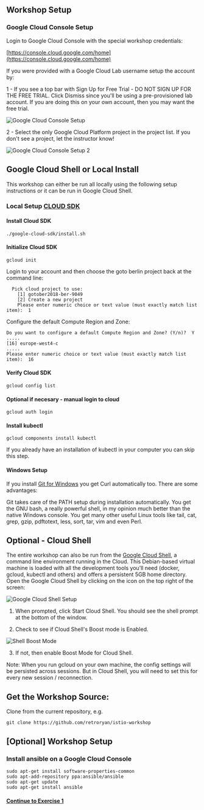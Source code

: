## Workshop Setup

###  Google Cloud Console Setup

Login to Google Cloud Console with the special workshop credentials:

[https://console.cloud.google.com/home](https://console.cloud.google.com/home)

If you were provided with a Google Cloud Lab username setup the account by:

1 - If you see a top bar with Sign Up for Free Trial - DO NOT SIGN UP FOR THE FREE TRIAL. Click Dismiss since you'll be using a pre-provisioned lab account. If you are doing this on your own account, then you may want the free trial.

![Google Cloud Console Setup](../images/homescreen.png)

2 - Select the only Google Cloud Platform project in the project list. If you don't see a project, let the instructor know!

![Google Cloud Console Setup 2](../images/homescreen2.png)

##  Google Cloud Shell or Local Install

This workshop can either be run all locally using the following setup instructions or it can be run in Google Cloud Shell.

### Local Setup [CLOUD SDK](https://cloud.google.com/sdk/)

####  Install Cloud SDK

  `./google-cloud-sdk/install.sh`

#### Initialize Cloud SDK

  `gcloud init`

Login to your account and then choose the goto berlin project back at the command line:

```
  Pick cloud project to use:
    [1] gotober2018-ber-9049
    [2] Create a new project
    Please enter numeric choice or text value (must exactly match list
item):  1

```

Configure the default Compute Region and Zone:

```
Do you want to configure a default Compute Region and Zone? (Y/n)?  Y
.....
[16] europe-west4-c
.....
Please enter numeric choice or text value (must exactly match list
item):  16

```

#### Verify Cloud SDK

  `gcloud config list`

#### Optional if necesary - manual login to cloud

  `gcloud auth login`

#### Install kubectl

  `gcloud components install kubectl`

If you already have an installation of kubectl in your computer you can skip this step.

#### Windows Setup

If you install [Git for Windows](https://git-scm.com/downloads) you get Curl automatically too. There are some advantages:

Git takes care of the PATH setup during installation automatically.
You get the GNU bash, a really powerful shell, in my opinion much better than the native Windows console.
You get many other useful Linux tools like tail, cat, grep, gzip, pdftotext, less, sort, tar, vim and even Perl.

## Optional - Cloud Shell

The entire workshop can also be run from the [Google Cloud Shell](https://cloud.google.com/developer-shell/#how_do_i_get_started), a command line environment running in the Cloud. This Debian-based virtual machine is loaded with all the development tools you’ll need (docker, gcloud, kubectl and others) and offers a persistent 5GB home directory. Open the Google Cloud Shell by clicking on the icon on the top right of the screen:

![Google Cloud Shell Setup](../images/cloud_shell.png)

1. When prompted, click Start Cloud Shell. You should see the shell prompt at the bottom of the window.

2. Check to see if Cloud Shell's Boost mode is Enabled.

![Shell Boost Mode](../images/boost_mode.png)

3. If not, then enable Boost Mode for Cloud Shell.

Note: When you run gcloud on your own machine, the config settings will be persisted across sessions.  But in Cloud Shell, you will need to set this for every new session / reconnection.


## Get the Workshop Source:

Clone from the current repository, e.g.

  `git clone https://github.com/retroryan/istio-workshop`
  
  
  ## [Optional] Workshop Setup

###  Install ansible on a Google Cloud Console

```
sudo apt-get install software-properties-common
sudo apt-add-repository ppa:ansible/ansible
sudo apt-get update
sudo apt-get install ansible
```




#### [Continue to Exercise 1](../exercise-1/README.md)
